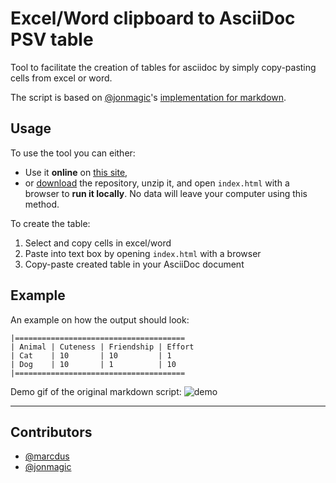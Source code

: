 # Excel/Word clipboard to AsciiDoc PSV table
Tool to facilitate the creation of tables for asciidoc by simply copy-pasting cells from excel or word.

The script is based on [@jonmagic](https://github.com/jonmagic)'s [implementation for markdown](https://github.com/jonmagic/copy-excel-paste-markdown).

## Usage
To use the tool you can either:
- Use it **online** on [this site](https://marcdus.github.io/copy-excel-to-asciidoc/),
- or [download](https://github.com/marcdus/copy-excel-to-asciidoc/archive/refs/heads/main.zip) the repository, unzip it, and open `index.html` with a browser to **run it locally**. No data will leave your computer using this method.

To create the table:
1. Select and copy cells in excel/word
1. Paste into text box by opening `index.html` with a browser
1. Copy-paste created table in your AsciiDoc document

## Example
An example on how the output should look:
```
|======================================
| Animal | Cuteness | Friendship | Effort
| Cat    | 10       | 10         | 1     
| Dog    | 10       | 1          | 10    
|======================================
```
Demo gif of the original markdown script:
![demo](https://cl.ly/120h1K2Q1Y3H/Screen%20Recording%202016-08-31%20at%2010.31%20PM.gif)

---
## Contributors
- [@marcdus](https://github.com/marcdus)
- [@jonmagic](https://github.com/jonmagic)
